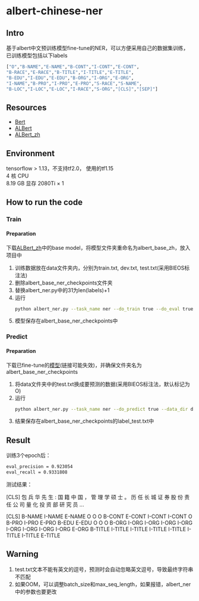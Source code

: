 # albert-chinese-ner

## Intro

基于albert中文预训练模型fine-tune的NER，可以方便采用自己的数据集训练，已训练模型包括以下labels
```bash
["O","B-NAME","E-NAME","B-CONT","I-CONT","E-CONT",
"B-RACE","E-RACE","B-TITLE","I-TITLE","E-TITLE",
"B-EDU","I-EDU","E-EDU","B-ORG","I-ORG","E-ORG",
"I-NAME","B-PRO","I-PRO","E-PRO","S-RACE","S-NAME",
"B-LOC","I-LOC","E-LOC","I-RACE","S-ORG","[CLS]","[SEP]"]
```

## Resources

- [Bert](https://github.com/google-research/bert)
- [ALBert](https://github.com/google-research/albert)
- [ALBert_zh](https://github.com/brightmart/albert_zh)

## Environment
tensorflow > 1.13，不支持tf2.0， 使用的tf1.15  
4 核 CPU  
8.19 GB 显存 2080Ti × 1  

## How to run the code

### Train

#### Preparation
下载[ALBert_zh](https://github.com/brightmart/albert_zh)中的base model，将模型文件夹重命名为albert_base_zh，放入项目中

1. 训练数据放在data文件夹内，分别为train.txt, dev.txt, test.txt(采用BIEOS标注法)
2. 删除albert_base_ner_checkpoints文件夹
3. 替换albert_ner.py中的31为len(labels)+1
4. 运行
   ```bash
   python albert_ner.py --task_name ner --do_train true --do_eval true --data_dir data --vocab_file ./albert_config/vocab.txt --bert_config_file ./albert_base_zh/albert_config_base.json --max_seq_length 64 --train_batch_size 32 --learning_rate 2e-5 --num_train_epochs 3 --output_dir albert_base_ner_checkpoints
   ```
5. 模型保存在albert_base_ner_checkpoints中

### Predict
#### Preparation
下载已fine-tune的[模型](https://openbayes.com/storages/content?key=hxj8059%2Fjobs%2F1022mh3lz1kb%2Foutput%2Fner%2Falbert-chinese-ner%2Falbert_base_ner_checkpoints%2F&name=albert_base_ner_checkpoints.output.zip&token=eyJhbGciOiJIUzUxMiJ9.eyJzdWIiOiJoeGo4MDU5L2pvYnMvMTAyMm1oM2x6MWtiL291dHB1dC9uZXIvYWxiZXJ0LWNoaW5lc2UtbmVyL2FsYmVydF9iYXNlX25lcl9jaGVja3BvaW50cy8iLCJleHAiOjE2MjgyNTgzNTF9.WYqC_MA6u32H7BAbBckFqqiTFNQ_OfdRMk9OK0Xg7dqXroZVwcjo_Tld20v5R-va2HwZr6LYaWa0WysyO_EmEg)(链接可能失效)，并确保文件夹名为albert_base_ner_checkpoints
1. 将data文件夹中的test.txt换成要预测的数据(采用BIEOS标注法，默认标记为O)
2. 运行
   ```bash
   python albert_ner.py --task_name ner --do_predict true --data_dir data --vocab_file ./albert_config/vocab.txt --bert_config_file ./albert_base_zh/albert_config_base.json --max_seq_length 64 --learning_rate 2e-5 --output_dir albert_base_ner_checkpoints
   ```
3. 结果保存在albert_base_ner_checkpoints的label_test.txt中

## Result

训练3个epoch后：

```bash
eval_precision = 0.923054
eval_recall = 0.9331808
```

测试结果：

[CLS]
包
兵
华
先
生
:
国
籍
中
国
，
管
理
学
硕
士
。
历
任
长
城
证
券
股
份
责
任
公
司
量
化
投
资
部
研
究
员
...

[CLS]
B-NAME
I-NAME
E-NAME
O
O
O
B-CONT
E-CONT
I-CONT
I-CONT
O
B-PRO
I-PRO
E-PRO
B-EDU
E-EDU
O
O
O
B-ORG
I-ORG
I-ORG
I-ORG
I-ORG
I-ORG
I-ORG
I-ORG
I-ORG
E-ORG
B-TITLE
I-TITLE
I-TITLE
I-TITLE
I-TITLE
I-TITLE
I-TITLE
E-TITLE

## Warning

1. test.txt文本不能有英文的逗号，预测时会自动忽略英文逗号，导致最终字符串不匹配
2. 如果OOM，可以调整batch_size和max_seq_length，如果报错，albert_ner中的参数也要更改
